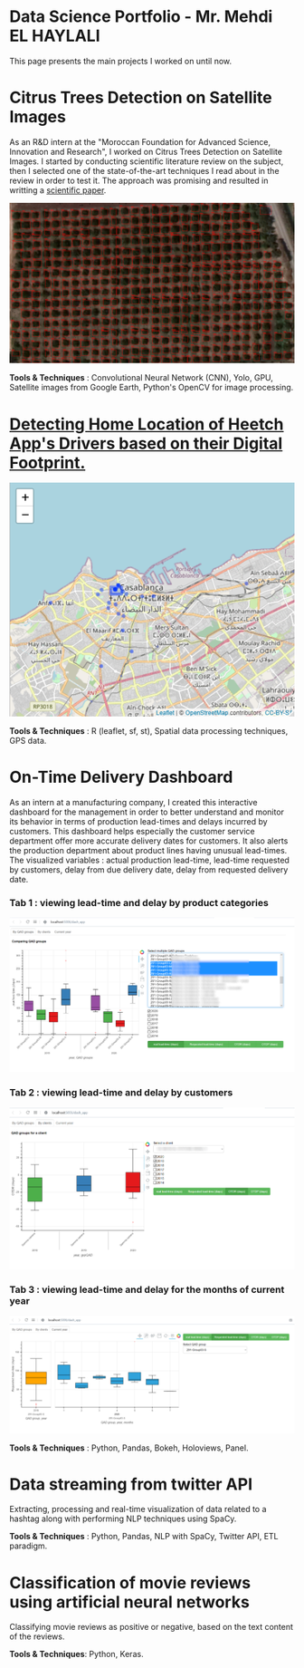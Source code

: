 # Data Science Portfolio - Mr. Mehdi EL HAYLALI
This page presents the main projects I worked on until now.

# Citrus Trees Detection on Satellite Images  
As an R&D intern at the "Moroccan Foundation for Advanced Science, Innovation and Research", I worked on Citrus Trees Detection on Satellite Images. I started by conducting scientific literature review on the subject, then I selected one of the state-of-the-art techniques I read about in the review in order to test it. The approach was promising and resulted in writting a [scientific paper](/images/article_ElHaylali.pdf).

<kbd><img src="images/Yimage2.jpg" /></kbd>

**Tools & Techniques** : Convolutional Neural Network (CNN), Yolo, GPU, Satellite images from Google Earth, Python's OpenCV for image processing.

# [Detecting Home Location of Heetch App's Drivers based on their Digital Footprint.](http://rpubs.com/MHD/HomeLocationDetection_Rproject)
<kbd><img src="images/HomeLocationDetection_map.png" /></kbd>

**Tools & Techniques** : R (leaflet, sf, st), Spatial data processing techniques, GPS data. 

# On-Time Delivery Dashboard  
As an intern at a manufacturing company, I created this interactive dashboard for the management in order to better understand and monitor its behavior in terms of production lead-times and delays incurred by customers. This dashboard helps especially the customer service department offer more accurate delivery dates for customers. It also alerts the production department about product lines having unusual lead-times.
The visualized variables : actual production lead-time, lead-time requested by customers, delay from due delivery date, delay from requested delivery date. 

### Tab 1 : viewing lead-time and delay by product categories
<kbd><img src="images/dashboardTab1fl.PNG" /></kbd>

### Tab 2 : viewing lead-time and delay by customers
<kbd><img src="images/dashboard_tab2fll.png" /></kbd>

### Tab 3 : viewing lead-time and delay for the months of current year
<kbd><img src="images/dashTab3.PNG" /></kbd> 

**Tools & Techniques** : Python, Pandas, Bokeh, Holoviews, Panel.

# Data streaming from twitter API
Extracting, processing and real-time visualization of data related to a hashtag along with performing NLP techniques using SpaCy.

**Tools & Techniques** : Python, Pandas, NLP with SpaCy, Twitter API, ETL paradigm.

# Classification of movie reviews using artificial neural networks
Classifying movie reviews as positive or negative, based on the text content of the reviews.

**Tools & Techniques**: Python, Keras.
